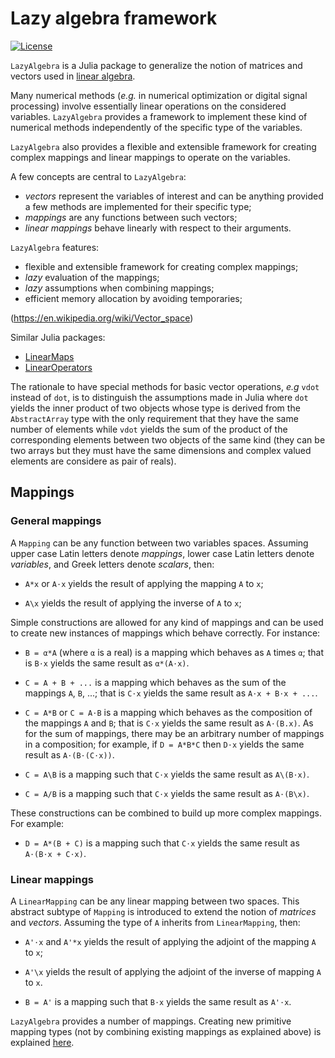 # Lazy algebra framework

[![License](http://img.shields.io/badge/license-MIT-brightgreen.svg?style=flat)](LICENSE.md)

`LazyAlgebra` is a Julia package to generalize the notion of matrices and
vectors used in [linear algebra](https://en.wikipedia.org/wiki/Linear_algebra).

Many numerical methods (*e.g.* in numerical optimization or digital signal
processing) involve essentially linear operations on the considered variables.
`LazyAlgebra` provides a framework to implement these kind of numerical methods
independently of the specific type of the variables.

`LazyAlgebra` also provides a flexible and extensible framework for creating
complex mappings and linear mappings to operate on the variables.

A few concepts are central to `LazyAlgebra`:
* *vectors* represent the variables of interest and can be anything provided a
  few methods are implemented for their specific type;
* *mappings* are any functions between such vectors;
* *linear mappings* behave linearly with respect to their arguments.

`LazyAlgebra` features:
* flexible and extensible framework for creating complex mappings;
* *lazy* evaluation of the mappings;
* *lazy* assumptions when combining mappings;
* efficient memory allocation by avoiding temporaries;

(https://en.wikipedia.org/wiki/Vector_space)

Similar Julia packages:
* [LinearMaps](https://github.com/Jutho/LinearMaps.jl)
* [LinearOperators](https://github.com/JuliaSmoothOptimizers/LinearOperators.jl)


The rationale to have special methods for basic vector operations, *e.g* `vdot`
instead of `dot`, is to distinguish the assumptions made in Julia where `dot`
yields the inner product of two objects whose type is derived from the
`AbstractArray` type with the only requirement that they have the same number
of elements while `vdot` yields the sum of the product of the corresponding
elements between two objects of the same kind (they can be two arrays but they
must have the same dimensions and complex valued elements are considere as pair
of reals).


## Mappings

### General mappings

A `Mapping` can be any function between two variables spaces.  Assuming upper
case Latin letters denote *mappings*, lower case Latin letters denote
*variables*, and Greek letters denote *scalars*, then:

* `A*x` or `A⋅x` yields the result of applying the mapping `A` to `x`;

* `A\x` yields the result of applying the inverse of `A` to `x`;

Simple constructions are allowed for any kind of mappings and can be used to
create new instances of mappings which behave correctly.  For instance:

* `B = α*A` (where `α` is a real) is a mapping which behaves as `A` times `α`;
  that is `B⋅x` yields the same result as `α*(A⋅x)`.

* `C = A + B + ...` is a mapping which behaves as the sum of the mappings `A`,
  `B`, ...; that is `C⋅x` yields the same result as `A⋅x + B⋅x + ...`.

* `C = A*B` or `C = A⋅B` is a mapping which behaves as the composition of the
  mappings `A` and `B`; that is `C⋅x` yields the same result as `A⋅(B.x)`.  As
  for the sum of mappings, there may be an arbitrary number of mappings in a
  composition; for example, if `D = A*B*C` then `D⋅x` yields the same result as
  `A⋅(B⋅(C⋅x))`.

* `C = A\B` is a mapping such that `C⋅x` yields the same result as `A\(B⋅x)`.

* `C = A/B` is a mapping such that `C⋅x` yields the same result as `A⋅(B\x)`.

These constructions can be combined to build up more complex mappings.  For
example:

* `D = A*(B + C)` is a mapping such that `C⋅x` yields the same result as
  `A⋅(B⋅x + C⋅x)`.


### Linear mappings

A `LinearMapping` can be any linear mapping between two spaces.  This abstract
subtype of `Mapping` is introduced to extend the notion of *matrices* and
*vectors*.  Assuming the type of `A` inherits from `LinearMapping`, then:

* `A'⋅x` and `A'*x` yields the result of applying the adjoint of the mapping
  `A` to `x`;

* `A'\x` yields the result of applying the adjoint of the inverse of mapping
  `A` to `x`.

* `B = A'` is a mapping such that `B⋅x` yields the same result as `A'⋅x`.

`LazyAlgebra` provides a number of mappings.  Creating new primitive mapping
types (not by combining existing mappings as explained above) is explained
[here](doc/mappings.md).
